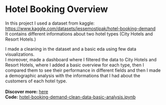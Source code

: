 # Hotel Booking Overview

In this project I used a dataset from kaggle: https://www.kaggle.com/datasets/jessemostipak/hotel-booking-demand <br>
It contains different informations about two hotel types (City Hotels and Resort Hotels.)
<br>

I made a cleaning in the dataset and a basic eda using few data visualizations. <br>
I moreover, made a dashboard where I filtered the data to City Hotels and Resort Hotels, where I added a basic overview for each type, then I compared them
to see their performance in different fields and then I made a demographic analysis with the informations that I had about the customers of each hotel type.
<br> <br>
**Discover more:** [here](...)
<br>
**Code:** [hotel-booking-demand-clean-data-basic-analysis.ipynb](https://github.com/GrigoriaAngelou/Hotel-Booking-Overview/blob/main/hotel-booking-demand-clean-data-basic-analysis.ipynb)

